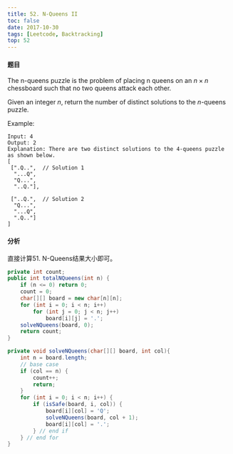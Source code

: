 ```yaml
---
title: 52. N-Queens II
toc: false
date: 2017-10-30
tags: [Leetcode, Backtracking]
top: 52
---
```



#### 题目

The n-queens puzzle is the problem of placing n queens on an $n\times n$ chessboard such that no two queens attack each other.

Given an integer $n$, return the number of distinct solutions to the $n$-queens puzzle.

Example:

```
Input: 4
Output: 2
Explanation: There are two distinct solutions to the 4-queens puzzle as shown below.
[
 [".Q..",  // Solution 1
  "...Q",
  "Q...",
  "..Q."],

 ["..Q.",  // Solution 2
  "Q...",
  "...Q",
  ".Q.."]
]
```

#### 分析


直接计算51. N-Queens结果大小即可。

```Java
private int count;
public int totalNQueens(int n) {
    if (n <= 0) return 0;
    count = 0;
    char[][] board = new char[n][n];
    for (int i = 0; i < n; i++)
        for (int j = 0; j < n; j++)
            board[i][j] = '.';
    solveNQueens(board, 0);
    return count;
}

private void solveNQueens(char[][] board, int col){
    int n = board.length;
    // base case
    if (col == n) {
        count++;
        return;
    }
    for (int i = 0; i < n; i++) {
        if (isSafe(board, i, col)) {
            board[i][col] = 'Q';
            solveNQueens(board, col + 1);
            board[i][col] = '.';
        } // end if
    } // end for
}
```


